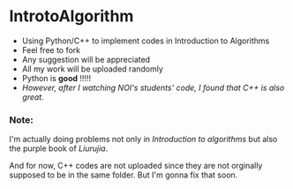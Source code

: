 # IntrotoAlgorithm
- Using Python/C++ to implement codes in Introduction to Algorithms
- Feel free to fork 
- Any suggestion will be appreciated
- All my work will be uploaded randomly 
- Python is **good** !!!!!
- *However, after I watching NOI's students' code, I found that C++ is also great.*


### Note:

I'm actually doing problems not only in *Introduction to algorithms* but also the purple book of *Liurujia*. 

And for now, C++ codes are not uploaded since they are not orginally supposed to be in the same folder. But I'm gonna fix that soon. 